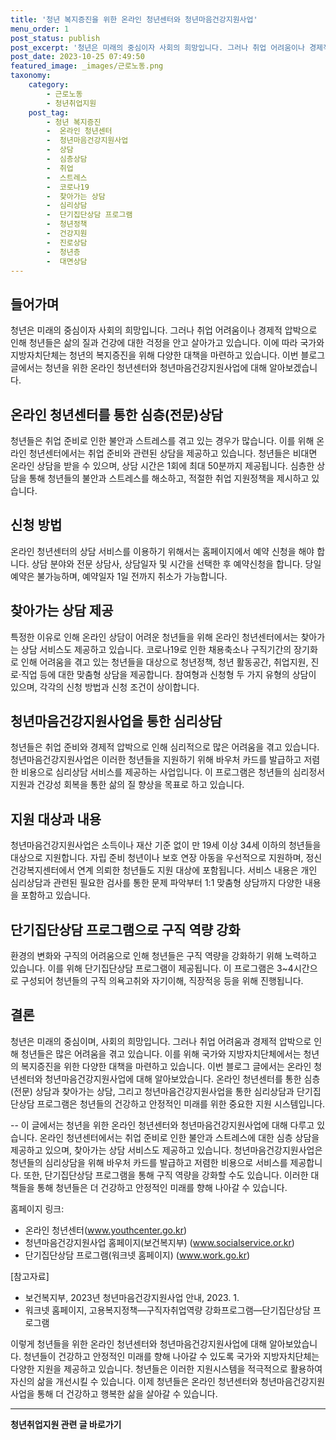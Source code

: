 ```yaml
---
title: '청년 복지증진을 위한 온라인 청년센터와 청년마음건강지원사업'
menu_order: 1
post_status: publish
post_excerpt: '청년은 미래의 중심이자 사회의 희망입니다. 그러나 취업 어려움이나 경제적 압박으로 인해 청년들은 삶의 질과 건강에 대한 걱정을 안고 살아가고 있습니다. 이에 따라 국가와 지방자치단체는 청년의 복지증진을 위해 다양한 대책을 마련하고 있습니다. 이번 블로그 글에서는 청년을 위한 온라인 청년센터와 청년마음건강지원사업에 대해 알아보겠습니다.'
post_date: 2023-10-25 07:49:50
featured_image: _images/근로노동.png
taxonomy:
    category:
        - 근로노동
        - 청년취업지원
    post_tag:
        - 청년 복지증진
        -  온라인 청년센터
        -  청년마음건강지원사업
        -  상담
        -  심층상담
        -  취업
        -  스트레스
        -  코로나19
        -  찾아가는 상담
        -  심리상담
        -  단기집단상담 프로그램
        -  청년정책
        -  건강지원
        -  진로상담
        -  청년층
        -  대면상담
---
```



## 들어가며
청년은 미래의 중심이자 사회의 희망입니다. 그러나 취업 어려움이나 경제적 압박으로 인해 청년들은 삶의 질과 건강에 대한 걱정을 안고 살아가고 있습니다. 이에 따라 국가와 지방자치단체는 청년의 복지증진을 위해 다양한 대책을 마련하고 있습니다. 이번 블로그 글에서는 청년을 위한 온라인 청년센터와 청년마음건강지원사업에 대해 알아보겠습니다.

## 온라인 청년센터를 통한 심층(전문)상담
청년들은 취업 준비로 인한 불안과 스트레스를 겪고 있는 경우가 많습니다. 이를 위해 온라인 청년센터에서는 취업 준비와 관련된 상담을 제공하고 있습니다. 청년들은 비대면 온라인 상담을 받을 수 있으며, 상담 시간은 1회에 최대 50분까지 제공됩니다. 심층한 상담을 통해 청년들의 불안과 스트레스를 해소하고, 적절한 취업 지원정책을 제시하고 있습니다.

## 신청 방법
온라인 청년센터의 상담 서비스를 이용하기 위해서는 홈페이지에서 예약 신청을 해야 합니다. 상담 분야와 전문 상담사, 상담일자 및 시간을 선택한 후 예약신청을 합니다. 당일 예약은 불가능하며, 예약일자 1일 전까지 취소가 가능합니다.

## 찾아가는 상담 제공
특정한 이유로 인해 온라인 상담이 어려운 청년들을 위해 온라인 청년센터에서는 찾아가는 상담 서비스도 제공하고 있습니다. 코로나19로 인한 채용축소나 구직기간의 장기화로 인해 어려움을 겪고 있는 청년들을 대상으로 청년정책, 청년 활동공간, 취업지원, 진로·직업 등에 대한 맞춤형 상담을 제공합니다. 참여형과 신청형 두 가지 유형의 상담이 있으며, 각각의 신청 방법과 신청 조건이 상이합니다.

## 청년마음건강지원사업을 통한 심리상담
청년들은 취업 준비와 경제적 압박으로 인해 심리적으로 많은 어려움을 겪고 있습니다. 청년마음건강지원사업은 이러한 청년들을 지원하기 위해 바우처 카드를 발급하고 저렴한 비용으로 심리상담 서비스를 제공하는 사업입니다. 이 프로그램은 청년들의 심리정서 지원과 건강성 회복을 통한 삶의 질 향상을 목표로 하고 있습니다.

## 지원 대상과 내용
청년마음건강지원사업은 소득이나 재산 기준 없이 만 19세 이상 34세 이하의 청년들을 대상으로 지원합니다. 자립 준비 청년이나 보호 연장 아동을 우선적으로 지원하며, 정신건강복지센터에서 연계 의뢰한 청년들도 지원 대상에 포함됩니다. 서비스 내용은 개인 심리상담과 관련된 필요한 검사를 통한 문제 파악부터 1:1 맞춤형 상담까지 다양한 내용을 포함하고 있습니다.

## 단기집단상담 프로그램으로 구직 역량 강화
환경의 변화와 구직의 어려움으로 인해 청년들은 구직 역량을 강화하기 위해 노력하고 있습니다. 이를 위해 단기집단상담 프로그램이 제공됩니다. 이 프로그램은 3~4시간으로 구성되어 청년들의 구직 의욕고취와 자기이해, 직장적응 등을 위해 진행됩니다.

## 결론
청년은 미래의 중심이며, 사회의 희망입니다. 그러나 취업 어려움과 경제적 압박으로 인해 청년들은 많은 어려움을 겪고 있습니다. 이를 위해 국가와 지방자치단체에서는 청년의 복지증진을 위한 다양한 대책을 마련하고 있습니다. 이번 블로그 글에서는 온라인 청년센터와 청년마음건강지원사업에 대해 알아보았습니다. 온라인 청년센터를 통한 심층(전문) 상담과 찾아가는 상담, 그리고 청년마음건강지원사업을 통한 심리상담과 단기집단상담 프로그램은 청년들의 건강하고 안정적인 미래를 위한 중요한 지원 시스템입니다.

--
이 글에서는 청년을 위한 온라인 청년센터와 청년마음건강지원사업에 대해 다루고 있습니다. 온라인 청년센터에서는 취업 준비로 인한 불안과 스트레스에 대한 심층 상담을 제공하고 있으며, 찾아가는 상담 서비스도 제공하고 있습니다. 청년마음건강지원사업은 청년들의 심리상담을 위해 바우처 카드를 발급하고 저렴한 비용으로 서비스를 제공합니다. 또한, 단기집단상담 프로그램을 통해 구직 역량을 강화할 수도 있습니다. 이러한 대책들을 통해 청년들은 더 건강하고 안정적인 미래를 향해 나아갈 수 있습니다.

홈페이지 링크:
- 온라인 청년센터(www.youthcenter.go.kr)
- 청년마음건강지원사업 홈페이지(보건복지부) (www.socialservice.or.kr)
- 단기집단상담 프로그램(워크넷 홈페이지) (www.work.go.kr)

[참고자료]
- 보건복지부, 2023년 청년마음건강지원사업 안내, 2023. 1.
- 워크넷 홈페이지, 고용복지정책―구직자취업역량 강화프로그램―단기집단상담 프로그램

이렇게 청년들을 위한 온라인 청년센터와 청년마음건강지원사업에 대해 알아보았습니다. 청년들이 건강하고 안정적인 미래를 향해 나아갈 수 있도록 국가와 지방자치단체는 다양한 지원을 제공하고 있습니다. 청년들은 이러한 지원시스템을 적극적으로 활용하여 자신의 삶을 개선시킬 수 있습니다. 이제 청년들은 온라인 청년센터와 청년마음건강지원사업을 통해 더 건강하고 행복한 삶을 살아갈 수 있습니다.
<!-- wp:separator -->
<hr class="wp-block-separator has-alpha-channel-opacity"/>
<!-- /wp:separator -->

<!-- wp:group {"backgroundColor":"base","layout":{"type":"constrained"}} -->
<div class="wp-block-group has-base-background-color has-background"><!-- wp:paragraph {"align":"center","fontSize":"medium"} -->
<p class="has-text-align-center has-large-font-size"><strong>청년취업지원 관련 글 바로가기</strong></p>
<!-- /wp:paragraph -->


<!-- wp:latest-posts
{"categories":[{"id":12739,"count":19,"description":"","link":"https://uknowlaw.com/category/%ec%b2%ad%eb%85%84%ec%b7%a8%ec%97%85%ec%a7%80%ec%9b%90/","name":"청년취업지원","slug":"청년취업지원","taxonomy":"category","parent":0,"meta":[],"_links":{"self":[{"href":"https://uknowlaw.com/wp-json/wp/v2/categories/12739"}],"collection":[{"href":"https://uknowlaw.com/wp-json/wp/v2/categories"}],"about":[{"href":"https://uknowlaw.com/wp-json/wp/v2/taxonomies/category"}],"wp:post_type":[{"href":"https://uknowlaw.com/wp-json/wp/v2/posts?categories=12739"}],"curies":[{"name":"wp","href":"https://api.w.org/{rel}","templated":true}]}}],"postsToShow":100,"excerptLength":28,"postLayout":"grid","columns":2,"featuredImageAlign":"left","featuredImageSizeSlug":"large","fontSize":"medium"} /--></div>
<!-- /wp:group -->